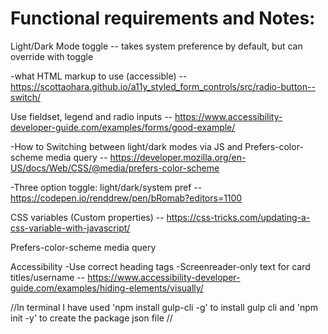 # Functional requirements and Notes:

Light/Dark Mode toggle -- takes system preference by default, but can override with toggle

-what HTML markup to use (accessible) -- https://scottaohara.github.io/a11y_styled_form_controls/src/radio-button--switch/

Use fieldset, legend and radio inputs -- https://www.accessibility-developer-guide.com/examples/forms/good-example/

-How to Switching between light/dark modes via JS and Prefers-color-scheme media query -- https://developer.mozilla.org/en-US/docs/Web/CSS/@media/prefers-color-scheme

-Three option toggle: light/dark/system pref -- https://codepen.io/renddrew/pen/bRomab?editors=1100

CSS variables (Custom properties) -- https://css-tricks.com/updating-a-css-variable-with-javascript/

Prefers-color-scheme media query

Accessibility
-Use correct heading tags
-Screenreader-only text for card titles/username -- https://www.accessibility-developer-guide.com/examples/hiding-elements/visually/


//In terminal I have used 'npm install gulp-cli -g' to install gulp cli
and 
'npm init -y' to create the package json file
//